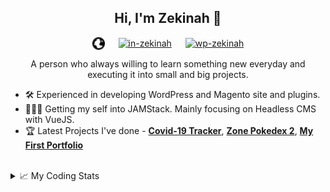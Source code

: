 <h2 align="center">Hi, I'm Zekinah 👋</h2>
<p align="center">
<a href="https://www.zekinahlecaros.com/" target="blank"><img align="center" src=https://raw.githubusercontent.com/iconic/open-iconic/master/svg/globe.svg alt="zekinalecaros.com" height="20" width="20" /></a>
&emsp;
<a href="https://ph.linkedin.com/in/zekinah" target="blank"><img align="center" src=https://cdn.jsdelivr.net/npm/simple-icons@3.0.1/icons/linkedin.svg alt="in-zekinah" height="20" width="20" /></a>
  &emsp;
<a href="https://profiles.wordpress.org/zekinah/" target="blank"><img align="center" src=https://cdn.jsdelivr.net/npm/simple-icons@3.0.1/icons/wordpress.svg alt="wp-zekinah" height="20" width="20" /></a>
</p>
<p align="center">
A person who always willing to learn something new everyday and executing it into small and big projects.
</p>

- 🛠 Experienced in developing WordPress and Magento site and plugins.
- 👩🏻‍💻 Getting my self into JAMStack. Mainly focusing on Headless CMS with VueJS.
- 🏆 Latest Projects I've done - **[Covid-19 Tracker](https://github.com/zekinah/pandemiccovid-19)**, **[Zone Pokedex 2](https://github.com/zekinah/zone-pokedex2)**, **[My First Portfolio](https://github.com/zekinah/iamzekinah)** 
<br><br>

<details>
    <summary>📈 My Coding Stats</summary>
<!--START_SECTION:waka-->
**I'm an Early 🐤** 

```text
🌞 Morning    68 commits     ██░░░░░░░░░░░░░░░░░░░░░░░   7.84% 
🌆 Daytime    438 commits    ████████████░░░░░░░░░░░░░   50.52% 
🌃 Evening    341 commits    █████████░░░░░░░░░░░░░░░░   39.33% 
🌙 Night      20 commits     ░░░░░░░░░░░░░░░░░░░░░░░░░   2.31%

```
📅 **I'm Most Productive on Wednesday** 

```text
Monday       128 commits    ███░░░░░░░░░░░░░░░░░░░░░░   14.76% 
Tuesday      130 commits    ███░░░░░░░░░░░░░░░░░░░░░░   14.99% 
Wednesday    135 commits    ████░░░░░░░░░░░░░░░░░░░░░   15.57% 
Thursday     113 commits    ███░░░░░░░░░░░░░░░░░░░░░░   13.03% 
Friday       128 commits    ███░░░░░░░░░░░░░░░░░░░░░░   14.76% 
Saturday     129 commits    ███░░░░░░░░░░░░░░░░░░░░░░   14.88% 
Sunday       104 commits    ███░░░░░░░░░░░░░░░░░░░░░░   12.0%

```


📊 **This Week I Spent My Time On** 

```text
💬 Programming Languages: 
Vue.js                   48 mins             ████████████████░░░░░░░░░   66.34% 
XML                      18 mins             ██████░░░░░░░░░░░░░░░░░░░   25.91% 
JSON                     3 mins              █░░░░░░░░░░░░░░░░░░░░░░░░   4.64% 
Markdown                 1 min               ░░░░░░░░░░░░░░░░░░░░░░░░░   2.23% 
LESS                     0 secs              ░░░░░░░░░░░░░░░░░░░░░░░░░   0.36%

```

**I Mostly Code in PHP** 

```text
PHP                      25 repos            ██████████████░░░░░░░░░░░   56.82% 
JavaScript               5 repos             ██░░░░░░░░░░░░░░░░░░░░░░░   11.36% 
HTML                     5 repos             ██░░░░░░░░░░░░░░░░░░░░░░░   11.36% 
CSS                      5 repos             ██░░░░░░░░░░░░░░░░░░░░░░░   11.36% 
Vue                      4 repos             ██░░░░░░░░░░░░░░░░░░░░░░░   9.09%

```



<!--END_SECTION:waka-->
</details>
